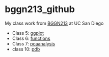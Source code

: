# bggn213_github
My class work from [BGGN213](https://bioboot.github.io/bggn213_F24/) at UC San Diego

- Class 5: [ggplot](https://github.com/Dhruv5199ucsd/bggn213_github/blob/main/Class05/class05.qmd)
- Class 6: [functions](https://github.com/Dhruv5199ucsd/bggn213_github/blob/main/Class06/class06.qmd)
- Class 7: [pcaanalysis](https://github.com/Dhruv5199ucsd/bggn213_github/blob/main/Class07/Class07.qmd)
- class 10: [pdb](https://github.com/Dhruv5199ucsd/bggn213_github/blob/main/Class10/Class10Quarto.qmd)
